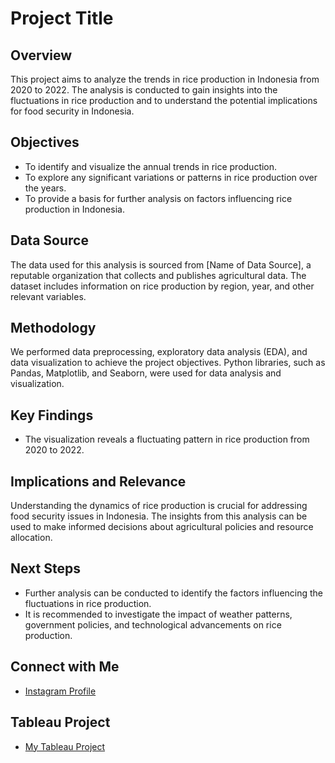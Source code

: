 # Project Title

## Overview
This project aims to analyze the trends in rice production in Indonesia from 2020 to 2022. The analysis is conducted to gain insights into the fluctuations in rice production and to understand the potential implications for food security in Indonesia.

## Objectives
- To identify and visualize the annual trends in rice production.
- To explore any significant variations or patterns in rice production over the years.
- To provide a basis for further analysis on factors influencing rice production in Indonesia.

## Data Source
The data used for this analysis is sourced from [Name of Data Source], a reputable organization that collects and publishes agricultural data. The dataset includes information on rice production by region, year, and other relevant variables.

## Methodology
We performed data preprocessing, exploratory data analysis (EDA), and data visualization to achieve the project objectives. Python libraries, such as Pandas, Matplotlib, and Seaborn, were used for data analysis and visualization.

## Key Findings
- The visualization reveals a fluctuating pattern in rice production from 2020 to 2022.

## Implications and Relevance
Understanding the dynamics of rice production is crucial for addressing food security issues in Indonesia. The insights from this analysis can be used to make informed decisions about agricultural policies and resource allocation.

## Next Steps
- Further analysis can be conducted to identify the factors influencing the fluctuations in rice production.
- It is recommended to investigate the impact of weather patterns, government policies, and technological advancements on rice production.

## Connect with Me
- [Instagram Profile](https://www.instagram.com/azkiyakmal/)

## Tableau Project
- [My Tableau Project](https://public.tableau.com/app/profile/muhammad.azkiya.akmal/viz/ProduksiPadiIndonesia/ProduksiPadiIndonesia)
